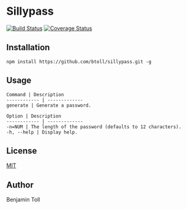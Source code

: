 # Sillypass

[![Build Status](https://travis-ci.org/btoll/sillypass.svg?branch=master)](https://travis-ci.org/btoll/sillypass)
[![Coverage Status](https://coveralls.io/repos/github/btoll/sillypass/badge.svg?branch=master)](https://coveralls.io/github/btoll/sillypass?branch=master)

## Installation

`npm install https://github.com/btoll/sillypass.git -g`

## Usage

    Command | Description
    ------------ | -------------
    generate | Generate a password.

    Option | Description
    ------------ | -------------
    -n=NUM | The length of the password (defaults to 12 characters).
    -h, --help | Display help.

## License

[MIT](LICENSE)

## Author

Benjamin Toll

